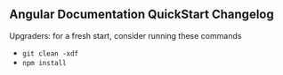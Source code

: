 ## Angular Documentation QuickStart Changelog
Upgraders: for a fresh start, consider running these commands 
* `git clean -xdf` 
* `npm install`


